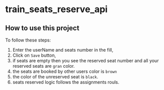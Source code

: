 
# train_seats_reserve_api




## How to use this project

To follow these steps:

1. Enter the userName and seats number in the fill,
2. Click on `Save` button,
3. if seats are empty then you see the reserved seat number and all your reserved seats are `gran` color.
4. the seats are booked by other users color is `brown`
5. the color of the unreserved seat is `black`.
6. seats reserved logic follows the assignments rouls.
